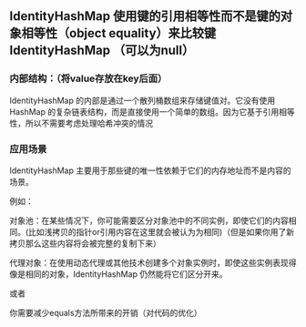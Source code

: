 ## IdentityHashMap 使用键的引用相等性而不是键的对象相等性（object equality）来比较键IdentityHashMap （可以为null）

### 内部结构：（将value存放在key后面）
IdentityHashMap 的内部是通过一个散列桶数组来存储键值对。它没有使用 HashMap 的复杂链表结构，而是直接使用一个简单的数组。因为它基于引用相等性，所以不需要考虑处理哈希冲突的情况

### 应用场景

IdentityHashMap 主要用于那些键的唯一性依赖于它们的内存地址而不是内容的场景。

例如：

对象池：在某些情况下，你可能需要区分对象池中的不同实例，即使它们的内容相同。(比如浅拷贝的指针or引用内容在这里就会被认为为相同)（但是如果你用了新拷贝那么这些内容将会被完整的复制下来）

代理对象：在使用动态代理或其他技术创建多个对象实例时，即使这些实例表现得像是相同的对象，IdentityHashMap 仍然能将它们区分开来。

或者

你需要减少equals方法所带来的开销（对代码的优化）

